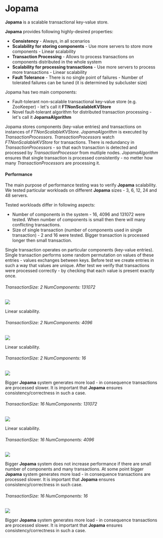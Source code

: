 # Jopama

**Jopama** is a scalable transactional key-value store.

**Jopama** provides following highly-desired properties:

- **Consistency** - Always, in all scenarios
- **Scalability for storing components** - Use more servers to store more components - Linear scalability
- **Transaction Processing** - Allows to process transactions on components distributed in the whole system
- **Scalability for processing transactions** - Use more servers to process more transactions - Linear scalability
- **Fault Tolerance** - There is no single point of failures - Number of tolerated failures can be tuned (it is determined by subcluster size)

Jopama has two main components:

- Fault-tolerant non-scalable transactional key-value store (e.g. ZooKeeper) - let's call it **FTNonScalableKVStore**
- Novel fault-tolerant algorithm for distributed transaction processing - let's call it **JopamaAlgorithm**

Jopama stores components (key-value entries) and transactions on instances of *FTNonScalableKVStore*.
*JopamaAlgorithm* is executed by *TransactionProcessors*.
*TransactionProcessors* watch *FTNonScalableKVStore* for transactions.
There is redundancy in *TransactionProcessors* - so that each transaction is detected and processed by *TransactionProcessor* from mutliple nodes.
*JopamaAlgorithm* ensures that single transaction is processed consistently - no metter how many *TransactionProcessors* are processing it.

#### Performance

The main purpose of performance testing was to verify **Jopama** scalability.
We tested particular workloads on different **Jopama** sizes - 3, 6, 12, 24 and 48 servers.

Tested workloads differ in following aspects:

- Number of components in the system - 16, 4096 and 131072 were tested. When number of components is small then there will many conflicting transactions.
- Size of single transaction (number of components used in single transaction) - 2 and 16 were tested. Bigger transaction is processed longer then small transaction.

Single transaction operates on particular components (key-value entries).
Single transaction performs some random permutation on values of these entries - values exchanges between keys.
Before test we create entries in such a way that values are unique.
After test we verify that transactions were processed correctly - by checking that each value is present exactly once.

###### TransactionSize: 2 NumComponents: 131072

![](doc/perf/perf_TS_02_NC_131072.png)

Linear scalability.


###### TransactionSize: 2 NumComponents: 4096

![](doc/perf/perf_TS_02_NC_004096.png)

Linear scalability.


###### TransactionSize: 2 NumComponents: 16

![](doc/perf/perf_TS_02_NC_000016.png)

Bigger **Jopama** system generates more load - in consequence transactions are processed slower.
It is important that **Jopama** ensures consistency/correctness in such a case.


###### TransactionSize: 16 NumComponents: 131072

![](doc/perf/perf_TS_16_NC_131072.png)

Linear scalability.


###### TransactionSize: 16 NumComponents: 4096

![](doc/perf/perf_TS_16_NC_004096.png)

Bigger **Jopama** system does not increase performance if there are small number of components and many transactions.
At some point bigger **Jopama** system generates more load - in consequence transactions are processed slower.
It is important that **Jopama** ensures consistency/correctness in such case.


###### TransactionSize: 16 NumComponents: 16

![](doc/perf/perf_TS_16_NC_000016.png)

Bigger **Jopama** system generates more load - in consequence transactions are processed slower.
It is important that **Jopama** ensures consistency/correctness in such a case.
